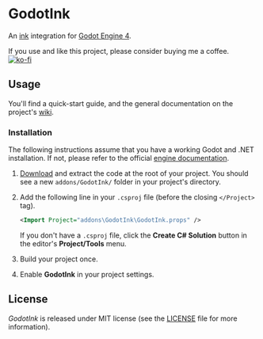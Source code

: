 # GodotInk

An [ink](https://github.com/inkle/ink) integration for [Godot Engine 4](https://github.com/godotengine/godot).  

If you use and like this project, please consider buying me a coffee.  
[![ko-fi](https://img.shields.io/badge/support_me_on_ko--fi-ff5e5b?style=for-the-badge&logo=kofi&logoColor=f5f5f5)](https://ko-fi.com/E1E53SKZF)

## Usage

You'll find a quick-start guide, and the general documentation on the project's
[wiki](https://github.com/paulloz/godot-ink/wiki).

### Installation

The following instructions assume that you have a working Godot and .NET installation. If not, please refer to the
official [engine documentation](https://docs.godotengine.org/).

1. [Download](https://github.com/paulloz/godot-ink/releases/latest) and extract the code at the root of your project.
   You should see a new `addons/GodotInk/` folder in your project's directory.

1. Add the following line in your `.csproj` file (before the closing `</Project>` tag).
   ```xml
   <Import Project="addons\GodotInk\GodotInk.props" />
   ```
   If you don't have a `.csproj` file, click the **Create C# Solution** button in the editor's
   **Project/Tools** menu.

1. Build your project once.

1. Enable **GodotInk** in your project settings.

## License

*GodotInk* is released under MIT license (see the [LICENSE](/LICENSE) file for more information).
